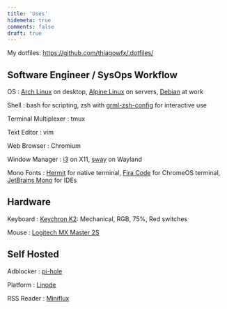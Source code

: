 ```yaml
---
title: 'Uses'
hidemeta: true
comments: false
draft: true
---
```


My dotfiles: https://github.com/thiagowfx/.dotfiles/

## Software Engineer / SysOps Workflow

OS
: [Arch Linux][arch] on desktop, [Alpine Linux][alpine] on servers, [Debian][debian] at work

Shell
: bash for scripting, zsh with [grml-zsh-config][grml] for interactive use

Terminal Multiplexer
: tmux

Text Editor
: vim

Web Browser
: Chromium

Window Manager
: [i3][i3] on X11, [sway][sway] on Wayland

Mono Fonts
: [Hermit][hermit] for native terminal, [Fira Code][fira-code] for ChromeOS terminal, [JetBrains Mono][jetbrains-mono] for IDEs

## Hardware

Keyboard
: [Keychron K2][keychron k2]: Mechanical, RGB, 75%, Red switches

Mouse
: [Logitech MX Master 2S][mx master 2s]


## Self Hosted

Adblocker
: [pi-hole][pi-hole]

Platform
: [Linode][linode]

RSS Reader
: [Miniflux][miniflux]

<!-- keep sorted -->
[alpine]: https://alpinelinux.org/
[arch]: https://archlinux.org/
[debian]: https://debian.org/
[grml]: https://grml.org/zsh/
[i3]: https://i3wm.org/
[linode]: https://www.linode.com/
[miniflux]: https://miniflux.app/
[pi-hole]: https://pi-hole.net/
[sway]: https://swaywm.org/

<!-- keep sorted -->
[hermit]: https://pcaro.es/p/hermit/
[fira-code]: https://github.com/tonsky/FiraCode
[jetbrains-mono]: https://www.jetbrains.com/lp/mono/

<!-- keep sorted -->
[keychron k2]: https://www.keychron.com/products/keychron-k2-wireless-mechanical-keyboard
[mx master 2s]: https://www.logitech.com/en-us/eol/mx-master-2s-mouse.910-005131.html
